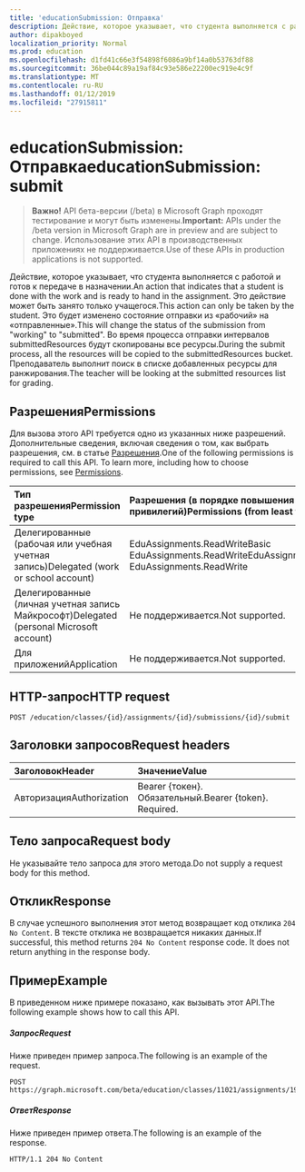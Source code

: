 ```yaml
---
title: 'educationSubmission: Отправка'
description: Действие, которое указывает, что студента выполняется с работой и готов к передаче в назначении. Это действие может быть занято только учащегося.
author: dipakboyed
localization_priority: Normal
ms.prod: education
ms.openlocfilehash: d1fd41c66e3f54898f6086a9bf14a0b53763df88
ms.sourcegitcommit: 36be044c89a19af84c93e586e22200ec919e4c9f
ms.translationtype: MT
ms.contentlocale: ru-RU
ms.lasthandoff: 01/12/2019
ms.locfileid: "27915811"
---
```

# <a name="educationsubmission-submit"></a><span data-ttu-id="b7c2e-104">educationSubmission: Отправка</span><span class="sxs-lookup"><span data-stu-id="b7c2e-104">educationSubmission: submit</span></span>

> <span data-ttu-id="b7c2e-105">**Важно!** API бета-версии (/beta) в Microsoft Graph проходят тестирование и могут быть изменены.</span><span class="sxs-lookup"><span data-stu-id="b7c2e-105">**Important:** APIs under the /beta version in Microsoft Graph are in preview and are subject to change.</span></span> <span data-ttu-id="b7c2e-106">Использование этих API в производственных приложениях не поддерживается.</span><span class="sxs-lookup"><span data-stu-id="b7c2e-106">Use of these APIs in production applications is not supported.</span></span>

<span data-ttu-id="b7c2e-107">Действие, которое указывает, что студента выполняется с работой и готов к передаче в назначении.</span><span class="sxs-lookup"><span data-stu-id="b7c2e-107">An action that indicates that a student is done with the work and is ready to hand in the assignment.</span></span> <span data-ttu-id="b7c2e-108">Это действие может быть занято только учащегося.</span><span class="sxs-lookup"><span data-stu-id="b7c2e-108">This action can only be taken by the student.</span></span> <span data-ttu-id="b7c2e-109">Это будет изменено состояние отправки из «рабочий» на «отправленные».</span><span class="sxs-lookup"><span data-stu-id="b7c2e-109">This will change the status of the submission from "working" to "submitted".</span></span> <span data-ttu-id="b7c2e-110">Во время процесса отправки интервалов submittedResources будут скопированы все ресурсы.</span><span class="sxs-lookup"><span data-stu-id="b7c2e-110">During the submit process, all the resources will be copied to the submittedResources bucket.</span></span> <span data-ttu-id="b7c2e-111">Преподаватель выполнит поиск в списке добавленных ресурсы для ранжирования.</span><span class="sxs-lookup"><span data-stu-id="b7c2e-111">The teacher will be looking at the submitted resources list for grading.</span></span>

## <a name="permissions"></a><span data-ttu-id="b7c2e-112">Разрешения</span><span class="sxs-lookup"><span data-stu-id="b7c2e-112">Permissions</span></span>
<span data-ttu-id="b7c2e-p104">Для вызова этого API требуется одно из указанных ниже разрешений. Дополнительные сведения, включая сведения о том, как выбрать разрешения, см. в статье [Разрешения](/graph/permissions-reference).</span><span class="sxs-lookup"><span data-stu-id="b7c2e-p104">One of the following permissions is required to call this API. To learn more, including how to choose permissions, see [Permissions](/graph/permissions-reference).</span></span>

|<span data-ttu-id="b7c2e-115">Тип разрешения</span><span class="sxs-lookup"><span data-stu-id="b7c2e-115">Permission type</span></span>      | <span data-ttu-id="b7c2e-116">Разрешения (в порядке повышения привилегий)</span><span class="sxs-lookup"><span data-stu-id="b7c2e-116">Permissions (from least to most privileged)</span></span>              |
|:--------------------|:---------------------------------------------------------|
|<span data-ttu-id="b7c2e-117">Делегированные (рабочая или учебная учетная запись)</span><span class="sxs-lookup"><span data-stu-id="b7c2e-117">Delegated (work or school account)</span></span> |  <span data-ttu-id="b7c2e-118">EduAssignments.ReadWriteBasic EduAssignments.ReadWrite</span><span class="sxs-lookup"><span data-stu-id="b7c2e-118">EduAssignments.ReadWriteBasic, EduAssignments.ReadWrite</span></span>  |
|<span data-ttu-id="b7c2e-119">Делегированные (личная учетная запись Майкрософт)</span><span class="sxs-lookup"><span data-stu-id="b7c2e-119">Delegated (personal Microsoft account)</span></span> |  <span data-ttu-id="b7c2e-120">Не поддерживается.</span><span class="sxs-lookup"><span data-stu-id="b7c2e-120">Not supported.</span></span>  |
|<span data-ttu-id="b7c2e-121">Для приложений</span><span class="sxs-lookup"><span data-stu-id="b7c2e-121">Application</span></span> | <span data-ttu-id="b7c2e-122">Не поддерживается.</span><span class="sxs-lookup"><span data-stu-id="b7c2e-122">Not supported.</span></span> | 

## <a name="http-request"></a><span data-ttu-id="b7c2e-123">HTTP-запрос</span><span class="sxs-lookup"><span data-stu-id="b7c2e-123">HTTP request</span></span>
<!-- { "blockType": "ignored" } -->
```http
POST /education/classes/{id}/assignments/{id}/submissions/{id}/submit

```
## <a name="request-headers"></a><span data-ttu-id="b7c2e-124">Заголовки запросов</span><span class="sxs-lookup"><span data-stu-id="b7c2e-124">Request headers</span></span>
| <span data-ttu-id="b7c2e-125">Заголовок</span><span class="sxs-lookup"><span data-stu-id="b7c2e-125">Header</span></span>       | <span data-ttu-id="b7c2e-126">Значение</span><span class="sxs-lookup"><span data-stu-id="b7c2e-126">Value</span></span> |
|:---------------|:--------|
| <span data-ttu-id="b7c2e-127">Авторизация</span><span class="sxs-lookup"><span data-stu-id="b7c2e-127">Authorization</span></span>  | <span data-ttu-id="b7c2e-p105">Bearer {токен}. Обязательный.</span><span class="sxs-lookup"><span data-stu-id="b7c2e-p105">Bearer {token}. Required.</span></span>  |

## <a name="request-body"></a><span data-ttu-id="b7c2e-130">Тело запроса</span><span class="sxs-lookup"><span data-stu-id="b7c2e-130">Request body</span></span>
<span data-ttu-id="b7c2e-131">Не указывайте тело запроса для этого метода.</span><span class="sxs-lookup"><span data-stu-id="b7c2e-131">Do not supply a request body for this method.</span></span>

## <a name="response"></a><span data-ttu-id="b7c2e-132">Отклик</span><span class="sxs-lookup"><span data-stu-id="b7c2e-132">Response</span></span>
<span data-ttu-id="b7c2e-p106">В случае успешного выполнения этот метод возвращает код отклика `204 No Content`. В тексте отклика не возвращается никаких данных.</span><span class="sxs-lookup"><span data-stu-id="b7c2e-p106">If successful, this method returns `204 No Content` response code. It does not return anything in the response body.</span></span>

## <a name="example"></a><span data-ttu-id="b7c2e-135">Пример</span><span class="sxs-lookup"><span data-stu-id="b7c2e-135">Example</span></span>
<span data-ttu-id="b7c2e-136">В приведенном ниже примере показано, как вызывать этот API.</span><span class="sxs-lookup"><span data-stu-id="b7c2e-136">The following example shows how to call this API.</span></span>
##### <a name="request"></a><span data-ttu-id="b7c2e-137">Запрос</span><span class="sxs-lookup"><span data-stu-id="b7c2e-137">Request</span></span>
<span data-ttu-id="b7c2e-138">Ниже приведен пример запроса.</span><span class="sxs-lookup"><span data-stu-id="b7c2e-138">The following is an example of the request.</span></span>
<!-- {
  "blockType": "request",
  "name": "educationsubmission_submit"
}-->
```http
POST https://graph.microsoft.com/beta/education/classes/11021/assignments/19002/submissions/850f51b7/submit
```

##### <a name="response"></a><span data-ttu-id="b7c2e-139">Ответ</span><span class="sxs-lookup"><span data-stu-id="b7c2e-139">Response</span></span>
<span data-ttu-id="b7c2e-140">Ниже приведен пример ответа.</span><span class="sxs-lookup"><span data-stu-id="b7c2e-140">The following is an example of the response.</span></span>

<!-- {
  "blockType": "response",
  "truncated": true,
  "@odata.type": "microsoft.graph.educationAssignment"
} -->
```http
HTTP/1.1 204 No Content
```

<!-- uuid: 8fcb5dbc-d5aa-4681-8e31-b001d5168d79
2015-10-25 14:57:30 UTC -->
<!-- {
  "type": "#page.annotation",
  "description": "educationSubmission: submit",
  "keywords": "",
  "section": "documentation",
  "tocPath": ""
}-->
